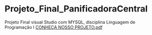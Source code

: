 # Projeto_Final_PanificadoraCentral
Projeto Final visual Studio com MYSQL, disciplina Linguagem de Programação I 
[CONHEÇA NOSSO PROJETO.pdf](https://github.com/guilhermehenrsilva/Projeto_Final_PanificadoraCentral/files/10171864/CONHECA.NOSSO.PROJETO.pdf)
